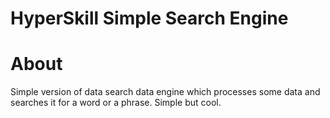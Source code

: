 # HyperSkill Simple Search Engine
# About
Simple version of data search data engine which processes some data and searches it for a word or a phrase. Simple but cool.
